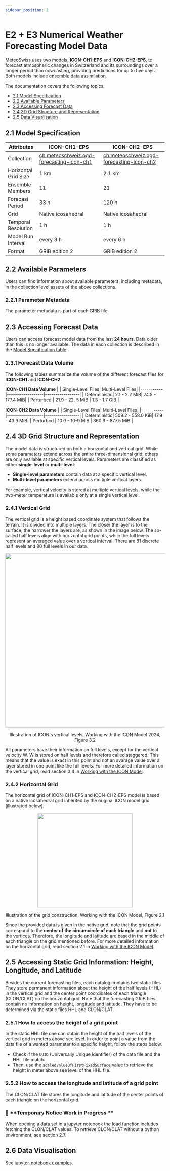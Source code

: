 ```yaml
---
sidebar_position: 2
---
```


# E2 + E3 Numerical Weather Forecasting Model Data

MeteoSwiss uses two models, **ICON-CH1-EPS** and **ICON-CH2-EPS**, to forecast atmospheric changes in Switzerland and its surroundings over a longer period than nowcasting, providing predictions for up to five days. Both models include [ensemble data assimilation](https://www.meteoswiss.admin.ch/weather/warning-and-forecasting-systems/icon-forecasting-systems/ensemble-data-assimilation.html).

The documentation covers the following topics:
- [2.1 Model Specification](###2.1-model-specification)
- [2.2 Available Parameters](###2.2-available-parameters)
- [2.3 Accessing Forecast Data](###2.3-Accessing-Forecast-Data)
- [2.4 3D Grid Structure and Representation](###2.4-3D-Grid-Structure-and-Representation)
- [2.5 Data Visualisation](###2.5-Data-Visualisation)

## 2.1 Model Specification

| **Attributes**| **ICON-CH1-EPS** | **ICON-CH2-EPS**|
|-----------|------------------|-----------------|
| Collection |[ch.meteoschweiz.ogd-forecasting-icon-ch1](https://sys-data.int.bgdi.ch/browser/#/collections/ch.meteoschweiz.ogd-forecasting-icon-ch1?.language=en) | [ch.meteoschweiz.ogd-forecasting-icon-ch2](https://sys-data.int.bgdi.ch/browser/#/collections/ch.meteoschweiz.ogd-forecasting-icon-ch2?.language=en) |
| Horizontal Grid Size | 1 km | 2.1 km |
| Ensemble Members | 11 | 21 |
| Forecast Period | 33 h | 120 h |
| Grid | Native icosahedral | Native icosahedral |
| Temporal Resolution |  1 h | 1 h |
| Model Run Interval | every 3 h | every 6 h |
| Format | GRIB edition 2 | GRIB edition 2 |


## 2.2 Available Parameters

Users can find information about available parameters, including metadata, in the collection level assets of the above collections.

### 2.2.1 Parameter Metadata

The parameter metadata is part of each GRIB file.


## 2.3 Accessing Forecast Data

Users can access forecast model data from the last **24 hours**. Data older than this is no longer available. The data in each collection is described in the [Model Specification table](###2.1-model-specification).

### 2.3.1 Forecast Data Volume

The following tables summarize the volume of the different forecast files for **ICON-CH1** and **ICON-CH2**.

**ICON-CH1 Data Volume**
| | Single-Level Files| Multi-Level Files|
|-----------|------------------|-----------------|
| Deterministic| 2.1 - 2.2 MiB| 74.5 - 177.4 MiB|
| Perturbed | 21.9 - 22. 5 MiB | 1.3 - 1.7 GiB |


**ICON-CH2 Data Volume**
| | Single-Level Files| Multi-Level Files|
|-----------|------------------|-----------------|
| Deterministic| 509.2 - 558.0 KiB| 17.9 - 43.9 MiB|
| Perturbed | 10.0 - 10-9 MiB | 360.9 - 877.5 MiB |


## 2.4 3D Grid Structure and Representation
The model data is structured on both a horizontal and vertical grid. While some parameters extend across the entire three-dimensional grid, others are only available at specific vertical levels.
Parameters are classified as either **single-level** or **multi-level**:
- **Single-level parameters** contain data at a specific vertical level.
- **Multi-level parameters** extend across multiple vertical layers.

For example, vertical velocity is stored at multiple vertical levels, while the two-meter temperature is available only at a single vertical level.


### 2.4.1 Vertical Grid

The vertical grid is a height based coordinate system that follows the terrain. It is divided into multiple layers. The closer the layer is to
the surface, the narrower the layers are, as shown in the image below.
The so-called half levels align with horizontal grid points, while the full levels represent an averaged value over a vertical interval.
There are 81 discrete half levels and 80 full levels in our data.

<div align="center">
<img src="docs_img/VerticalLayers.png" width="550"/>

Illustration of ICON's vertical levels, Working with the ICON Model 2024, Figure 3.2
</div>

All parameters have their information on full levels, except for the vertical velocity W. W is stored on half levels and therefore called staggered.
This means that the value is exact in this point
and not an avarage value over a layer stored in one point like the full levels. For more detailed information on the vertical grid, read section 3.4 in [Working with the ICON Model](https://www.dwd.de/DE/leistungen/nwv_icon_tutorial/pdf_einzelbaende/icon_tutorial2024.pdf?__blob=publicationFile&v=3).

### 2.4.2 Horizontal Grid

The horizontal grid of ICON-CH1-EPS and ICON-CH2-EPS model is based on a native icosahedral grid inherited by the original ICON model grid (illustrated below).

<div align="center">
<img src="docs_img/IcosahedralGrid.png" width="300"/>

Illustration of the grid construction, Working with the ICON Model, Figure 2.1
</div>

Since the provided data is given in the native grid, note that the grid points correspond to the **center of the circumcircle of each triangle** and **not** to the vertices. Therefore, the longitude and latitude are based in the middle of each triangle on the grid mentioned before. For more detailed information on
the horizontal grid, read section 2.1 in [Working with the ICON Model](https://www.dwd.de/DE/leistungen/nwv_icon_tutorial/pdf_einzelbaende/icon_tutorial2024.pdf?__blob=publicationFile&v=3).

## 2.5 Accessing Static Grid Information: Height, Longitude, and Latitude

Besides the current forecasting files, each catalog contains two static files. They store permanent information about the height of the half levels (HHL) in the vertical grid and
the center point coordinates of each triangle (CLON/CLAT) on the horizontal grid. Note that the forecasting GRIB files contain no information on height, longitude and latitude. They have to be determined via the static files HHL and CLON/CLAT.

### 2.5.1 How to access the height of a grid point

In the static HHL file one can obtain the height of the half levels of the vertical grid in meters above see level. In order to point a value from the data file of a wanted parameter to a specific height, follow the steps below.
- Check if the `UUID` (Universally Unique Identifier) of the data file and the HHL file match.
- Then, use the `scaledValueOfFirstFixedSurface` value to retrieve the height in meter above see level of the HHL file.

### 2.5.2 How to access the longitude and latitude of a grid point

The CLON/CLAT file stores the longitude and latitude of the center points of each triangle on the horizontal grid.
### 🚧  **Temporary Notice Work in Progress **  
When opening a data set in a jupyter notebook the load function includes fetching the CLON/CLAT values. To retrieve CLON/CLAT without a python environment, see section 2.7.


## 2.6 Data Visualisation

See [jupyter-notebook examples](https://github.com/MeteoSwiss/opendata-nwp-demos).